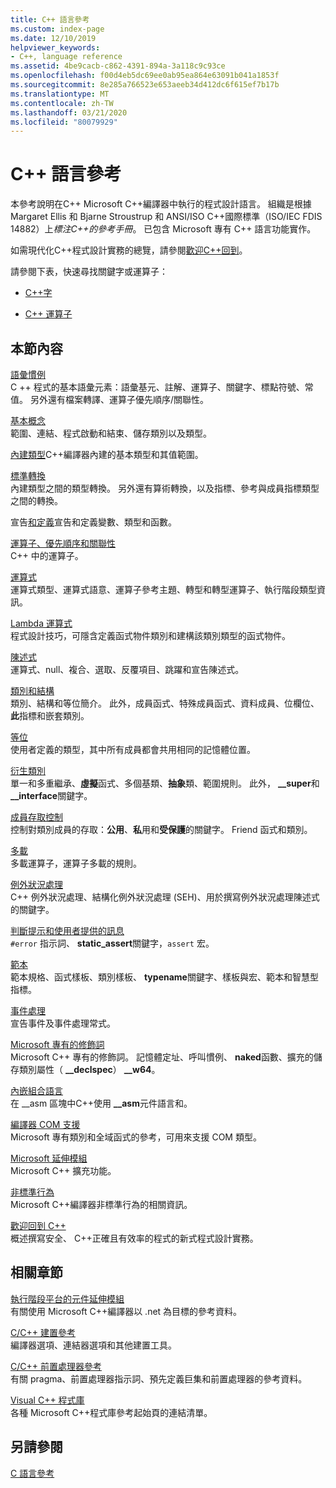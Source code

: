 ```yaml
---
title: C++ 語言參考
ms.custom: index-page
ms.date: 12/10/2019
helpviewer_keywords:
- C++, language reference
ms.assetid: 4be9cacb-c862-4391-894a-3a118c9c93ce
ms.openlocfilehash: f00d4eb5dc69ee0ab95ea864e63091b041a1853f
ms.sourcegitcommit: 8e285a766523e653aeeb34d412dc6f615ef7b17b
ms.translationtype: MT
ms.contentlocale: zh-TW
ms.lasthandoff: 03/21/2020
ms.locfileid: "80079929"
---
```

# <a name="c-language-reference"></a>C++ 語言參考

本參考說明在C++ Microsoft C++編譯器中執行的程式設計語言。 組織是根據 Margaret Ellis 和 Bjarne Stroustrup 和 ANSI/ISO C++國際標準（ISO/IEC FDIS 14882）上*標注C++的參考手冊*。 已包含 Microsoft 專有 C++ 語言功能實作。

如需現代化C++程式設計實務的總覽，請參閱[歡迎C++回到](welcome-back-to-cpp-modern-cpp.md)。

請參閱下表，快速尋找關鍵字或運算子：

- [C++字](../cpp/keywords-cpp.md)

- [C++ 運算子](../cpp/cpp-built-in-operators-precedence-and-associativity.md)

## <a name="in-this-section"></a>本節內容

[語彙慣例](../cpp/lexical-conventions.md)<br/>
C ++ 程式的基本語彙元素：語彙基元、註解、運算子、關鍵字、標點符號、常值。 另外還有檔案轉譯、運算子優先順序/關聯性。

[基本概念](../cpp/basic-concepts-cpp.md)<br/>
範圍、連結、程式啟動和結束、儲存類別以及類型。

[內建類型](fundamental-types-cpp.md)C++編譯器內建的基本類型和其值範圍。

[標準轉換](../cpp/standard-conversions.md)<br/>
內建類型之間的類型轉換。 另外還有算術轉換，以及指標、參考與成員指標類型之間的轉換。

宣告[和定義](declarations-and-definitions-cpp.md)宣告和定義變數、類型和函數。

[運算子、優先順序和關聯性](../cpp/cpp-built-in-operators-precedence-and-associativity.md)<br/>
C++ 中的運算子。

[運算式](../cpp/expressions-cpp.md)<br/>
運算式類型、運算式語意、運算子參考主題、轉型和轉型運算子、執行階段類型資訊。

[Lambda 運算式](../cpp/lambda-expressions-in-cpp.md)<br/>
程式設計技巧，可隱含定義函式物件類別和建構該類別類型的函式物件。

[陳述式](../cpp/statements-cpp.md)<br/>
運算式、null、複合、選取、反覆項目、跳躍和宣告陳述式。

[類別和結構](../cpp/classes-and-structs-cpp.md)<br/>
類別、結構和等位簡介。 此外，成員函式、特殊成員函式、資料成員、位欄位、**此**指標和嵌套類別。

[等位](unions.md)<br/>
使用者定義的類型，其中所有成員都會共用相同的記憶體位置。

[衍生類別](../cpp/inheritance-cpp.md)<br/>
單一和多重繼承、**虛擬**函式、多個基類、**抽象**類、範圍規則。 此外， **__super**和 **__interface**關鍵字。

[成員存取控制](../cpp/member-access-control-cpp.md)<br/>
控制對類別成員的存取：**公用**、**私**用和**受保護**的關鍵字。 Friend 函式和類別。

[多載](operator-overloading.md)<br/>
多載運算子，運算子多載的規則。

[例外狀況處理](../cpp/exception-handling-in-visual-cpp.md)<br/>
C++ 例外狀況處理、結構化例外狀況處理 (SEH)、用於撰寫例外狀況處理陳述式的關鍵字。

[判斷提示和使用者提供的訊息](../cpp/assertion-and-user-supplied-messages-cpp.md)<br/>
`#error` 指示詞、 **static_assert**關鍵字，`assert` 宏。

[範本](../cpp/templates-cpp.md)<br/>
範本規格、函式樣板、類別樣板、 **typename**關鍵字、樣板與宏、範本和智慧型指標。

[事件處理](../cpp/event-handling.md)<br/>
宣告事件及事件處理常式。

[Microsoft 專有的修飾詞](../cpp/microsoft-specific-modifiers.md)<br/>
Microsoft C++ 專有的修飾詞。 記憶體定址、呼叫慣例、 **naked**函數、擴充的儲存類別屬性（ **__declspec**） **__w64**。

[內嵌組合語言](../assembler/inline/inline-assembler.md)<br/>
在 __asm 區塊中C++使用 **__asm**元件語言和。

[編譯器 COM 支援](../cpp/compiler-com-support.md)<br/>
Microsoft 專有類別和全域函式的參考，可用來支援 COM 類型。

[Microsoft 延伸模組](../cpp/microsoft-extensions.md)<br/>
Microsoft C++ 擴充功能。

[非標準行為](../cpp/nonstandard-behavior.md)<br/>
Microsoft C++編譯器非標準行為的相關資訊。

[歡迎回到 C++](welcome-back-to-cpp-modern-cpp.md)<br/>
概述撰寫安全、 C++正確且有效率的程式的新式程式設計實務。

## <a name="related-sections"></a>相關章節

[執行階段平台的元件延伸模組](../extensions/component-extensions-for-runtime-platforms.md)<br/>
有關使用 Microsoft C++編譯器以 .net 為目標的參考資料。

[C/C++ 建置參考](../build/reference/c-cpp-building-reference.md)<br/>
編譯器選項、連結器選項和其他建置工具。

[C/C++ 前置處理器參考](../preprocessor/c-cpp-preprocessor-reference.md)<br/>
有關 pragma、前置處理器指示詞、預先定義巨集和前置處理器的參考資料。

[Visual C++ 程式庫](../standard-library/cpp-standard-library-reference.md)<br/>
各種 Microsoft C++程式庫參考起始頁的連結清單。

## <a name="see-also"></a>另請參閱

[C 語言參考](../c-language/c-language-reference.md)
